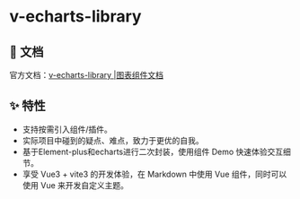 # v-echarts-library

## 📝 文档
官方文档：[v-echarts-library |图表组件文档](https://yoguoer.github.io/v-echarts-library/)

## ✨ 特性

- 支持按需引入组件/插件。
- 实际项目中碰到的疑点、难点，致力于更优的自我。
- 基于Element-plus和echarts进行二次封装，使用组件 Demo 快速体验交互细节。
- 享受 Vue3 + vite3 的开发体验，在 Markdown 中使用 Vue 组件，同时可以使用 Vue 来开发自定义主题。


